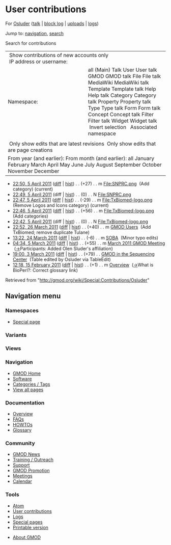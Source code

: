 <div id="mw-page-base" class="noprint">

</div>

<div id="mw-head-base" class="noprint">

</div>

<div id="content" class="mw-body" role="main">

<span id="top"></span>

<div id="mw-js-message" style="display:none;">

</div>



# <span dir="auto">User contributions</span>

<div id="bodyContent">

<div id="contentSub">

For <a
href="/mediawiki/index.php?title=User:Osluder&amp;action=edit&amp;redlink=1"
class="new" title="User:Osluder (page does not exist)">Osluder</a> (<a
href="/mediawiki/index.php?title=User_talk:Osluder&amp;action=edit&amp;redlink=1"
class="new" title="User talk:Osluder (page does not exist)">talk</a> \|
[block
log](/mediawiki/index.php?title=Special:Log/block&page=User%3AOsluder "Special:Log/block")
\|
[uploads](/wiki/Special:ListFiles/Osluder "Special:ListFiles/Osluder")
\| [logs](/wiki/Special:Log/Osluder "Special:Log/Osluder"))

</div>

<div id="jump-to-nav" class="mw-jump">

Jump to: [navigation](#mw-navigation), [search](#p-search)

</div>

<div id="mw-content-text">

Search for contributions

<table class="mw-contributions-table">
<colgroup>
<col style="width: 50%" />
<col style="width: 50%" />
</colgroup>
<tbody>
<tr class="odd">
<td colspan="2"> Show contributions of new accounts only<br />
 IP address or username:</td>
</tr>
<tr class="even">
<td class="mw-label">Namespace:</td>
<td>all (Main) Talk User User talk GMOD GMOD talk File File talk
MediaWiki MediaWiki talk Template Template talk Help Help talk Category
Category talk Property Property talk Type Type talk Form Form talk
Concept Concept talk Filter Filter talk Widget Widget talk  
 Invert selection 
 Associated namespace </td>
</tr>
<tr class="odd">
<td colspan="2"></td>
</tr>
<tr class="even">
<td colspan="2"> Only show edits that are latest revisions
 Only show edits that are page creations</td>
</tr>
<tr class="odd">
<td colspan="2">From year (and earlier): From month (and earlier): all
January February March April May June July August September October
November December</td>
</tr>
</tbody>
</table>

- <a href="/mediawiki/index.php?title=File:SNPRC.png&amp;oldid=17535"
  class="mw-changeslist-date" title="File:SNPRC.png">22:50, 5 April
  2011</a>
  ([diff](/mediawiki/index.php?title=File:SNPRC.png&diff=prev&oldid=17535 "File:SNPRC.png")
  \|
  [hist](/mediawiki/index.php?title=File:SNPRC.png&action=history "File:SNPRC.png"))
  <span class="mw-changeslist-separator">. .</span>
  <span class="mw-plusminus-pos" dir="ltr"
  title="27 bytes after change">(+27)</span>‎
  <span class="mw-changeslist-separator">. .</span> m
  <a href="/wiki/File:SNPRC.png" class="mw-contributions-title"
  title="File:SNPRC.png">File:SNPRC.png</a> ‎ <span class="comment">(Add
  category)</span> <span class="mw-uctop">(current)</span>
- <a href="/mediawiki/index.php?title=File:SNPRC.png&amp;oldid=17534"
  class="mw-changeslist-date" title="File:SNPRC.png">22:49, 5 April
  2011</a> (diff \|
  [hist](/mediawiki/index.php?title=File:SNPRC.png&action=history "File:SNPRC.png"))
  <span class="mw-changeslist-separator">. .</span>
  <span class="mw-plusminus-null" dir="ltr"
  title="0 bytes after change">(0)</span>‎
  <span class="mw-changeslist-separator">. .</span> N
  <a href="/wiki/File:SNPRC.png" class="mw-contributions-title"
  title="File:SNPRC.png">File:SNPRC.png</a> ‎
- <a
  href="/mediawiki/index.php?title=File:TxBiomed-logo.png&amp;oldid=17533"
  class="mw-changeslist-date" title="File:TxBiomed-logo.png">22:47, 5
  April 2011</a>
  ([diff](/mediawiki/index.php?title=File:TxBiomed-logo.png&diff=prev&oldid=17533 "File:TxBiomed-logo.png")
  \|
  [hist](/mediawiki/index.php?title=File:TxBiomed-logo.png&action=history "File:TxBiomed-logo.png"))
  <span class="mw-changeslist-separator">. .</span>
  <span class="mw-plusminus-neg" dir="ltr"
  title="27 bytes after change">(-29)</span>‎
  <span class="mw-changeslist-separator">. .</span> m
  <a href="/wiki/File:TxBiomed-logo.png" class="mw-contributions-title"
  title="File:TxBiomed-logo.png">File:TxBiomed-logo.png</a> ‎
  <span class="comment">(Remove Logos and Icons category)</span>
  <span class="mw-uctop">(current)</span>
- <a
  href="/mediawiki/index.php?title=File:TxBiomed-logo.png&amp;oldid=17532"
  class="mw-changeslist-date" title="File:TxBiomed-logo.png">22:46, 5
  April 2011</a>
  ([diff](/mediawiki/index.php?title=File:TxBiomed-logo.png&diff=prev&oldid=17532 "File:TxBiomed-logo.png")
  \|
  [hist](/mediawiki/index.php?title=File:TxBiomed-logo.png&action=history "File:TxBiomed-logo.png"))
  <span class="mw-changeslist-separator">. .</span>
  <span class="mw-plusminus-pos" dir="ltr"
  title="56 bytes after change">(+56)</span>‎
  <span class="mw-changeslist-separator">. .</span> m
  <a href="/wiki/File:TxBiomed-logo.png" class="mw-contributions-title"
  title="File:TxBiomed-logo.png">File:TxBiomed-logo.png</a> ‎
  <span class="comment">(Add categories)</span>
- <a
  href="/mediawiki/index.php?title=File:TxBiomed-logo.png&amp;oldid=17531"
  class="mw-changeslist-date" title="File:TxBiomed-logo.png">22:42, 5
  April 2011</a> (diff \|
  [hist](/mediawiki/index.php?title=File:TxBiomed-logo.png&action=history "File:TxBiomed-logo.png"))
  <span class="mw-changeslist-separator">. .</span>
  <span class="mw-plusminus-null" dir="ltr"
  title="0 bytes after change">(0)</span>‎
  <span class="mw-changeslist-separator">. .</span> N
  <a href="/wiki/File:TxBiomed-logo.png" class="mw-contributions-title"
  title="File:TxBiomed-logo.png">File:TxBiomed-logo.png</a> ‎
- <a href="/mediawiki/index.php?title=GMOD_Users&amp;oldid=17459"
  class="mw-changeslist-date" title="GMOD Users">22:52, 26 March 2011</a>
  ([diff](/mediawiki/index.php?title=GMOD_Users&diff=prev&oldid=17459 "GMOD Users")
  \|
  [hist](/mediawiki/index.php?title=GMOD_Users&action=history "GMOD Users"))
  <span class="mw-changeslist-separator">. .</span>
  <span class="mw-plusminus-pos" dir="ltr"
  title="13,143 bytes after change">(+40)</span>‎
  <span class="mw-changeslist-separator">. .</span> m
  <a href="/wiki/GMOD_Users" class="mw-contributions-title"
  title="GMOD Users">GMOD Users</a> ‎ <span class="comment">(Add
  TxBiomed; remove duplicate Tulane)</span>
- <a href="/mediawiki/index.php?title=SOBA&amp;oldid=17439"
  class="mw-changeslist-date" title="SOBA">13:22, 24 March 2011</a>
  ([diff](/mediawiki/index.php?title=SOBA&diff=prev&oldid=17439 "SOBA")
  \| [hist](/mediawiki/index.php?title=SOBA&action=history "SOBA"))
  <span class="mw-changeslist-separator">. .</span>
  <span class="mw-plusminus-neg" dir="ltr"
  title="4,436 bytes after change">(-6)</span>‎
  <span class="mw-changeslist-separator">. .</span> m
  <a href="/wiki/SOBA" class="mw-contributions-title"
  title="SOBA">SOBA</a> ‎ <span class="comment">(Minor typo edits)</span>
- <a
  href="/mediawiki/index.php?title=March_2011_GMOD_Meeting&amp;oldid=17109"
  class="mw-changeslist-date" title="March 2011 GMOD Meeting">04:34, 5
  March 2011</a>
  ([diff](/mediawiki/index.php?title=March_2011_GMOD_Meeting&diff=prev&oldid=17109 "March 2011 GMOD Meeting")
  \|
  [hist](/mediawiki/index.php?title=March_2011_GMOD_Meeting&action=history "March 2011 GMOD Meeting"))
  <span class="mw-changeslist-separator">. .</span>
  <span class="mw-plusminus-pos" dir="ltr"
  title="14,937 bytes after change">(+55)</span>‎
  <span class="mw-changeslist-separator">. .</span> m
  <a href="/wiki/March_2011_GMOD_Meeting" class="mw-contributions-title"
  title="March 2011 GMOD Meeting">March 2011 GMOD Meeting</a> ‎
  <span class="comment">([→](/wiki/March_2011_GMOD_Meeting#Participants "March 2011 GMOD Meeting")‎<span dir="auto"><span class="autocomment">Participants:
  </span> Added Olen Sluder's affiliation</span>)</span>
- <a
  href="/mediawiki/index.php?title=GMOD_in_the_Sequencing_Center&amp;oldid=17084"
  class="mw-changeslist-date" title="GMOD in the Sequencing Center">19:00,
  3 March 2011</a>
  ([diff](/mediawiki/index.php?title=GMOD_in_the_Sequencing_Center&diff=prev&oldid=17084 "GMOD in the Sequencing Center")
  \|
  [hist](/mediawiki/index.php?title=GMOD_in_the_Sequencing_Center&action=history "GMOD in the Sequencing Center"))
  <span class="mw-changeslist-separator">. .</span>
  <span class="mw-plusminus-pos" dir="ltr"
  title="3,084 bytes after change">(+79)</span>‎
  <span class="mw-changeslist-separator">. .</span>
  <a href="/wiki/GMOD_in_the_Sequencing_Center"
  class="mw-contributions-title"
  title="GMOD in the Sequencing Center">GMOD in the Sequencing Center</a>
  ‎ <span class="comment">(Table edited by Osluder via TableEdit)</span>
- <a href="/mediawiki/index.php?title=Overview&amp;oldid=16938"
  class="mw-changeslist-date" title="Overview">12:18, 15 February 2011</a>
  ([diff](/mediawiki/index.php?title=Overview&diff=prev&oldid=16938 "Overview")
  \|
  [hist](/mediawiki/index.php?title=Overview&action=history "Overview"))
  <span class="mw-changeslist-separator">. .</span>
  <span class="mw-plusminus-pos" dir="ltr"
  title="34,525 bytes after change">(+1)</span>‎
  <span class="mw-changeslist-separator">. .</span> m
  <a href="/wiki/Overview" class="mw-contributions-title"
  title="Overview">Overview</a> ‎
  <span class="comment">([→](/wiki/Overview#What_is_BioPerl.3F "Overview")‎<span dir="auto"><span class="autocomment">What
  is BioPerl?: </span> Correct glossary link</span>)</span>

</div>

<div class="printfooter">

Retrieved from "<http://gmod.org/wiki/Special:Contributions/Osluder>"

</div>

<div id="catlinks" class="catlinks catlinks-allhidden">

</div>

<div class="visualClear">

</div>

</div>

</div>

<div id="mw-navigation">

## Navigation menu

<div id="mw-head">



<div id="left-navigation">

<div id="p-namespaces" class="vectorTabs" role="navigation"
aria-labelledby="p-namespaces-label">

### Namespaces

- <span id="ca-nstab-special">[Special
  page](/wiki/Special:Contributions/Osluder "This is a special page, you cannot edit the page itself")</span>

</div>

<div id="p-variants" class="vectorMenu emptyPortlet" role="navigation"
aria-labelledby="p-variants-label">

### 

### Variants[](#)

<div class="menu">

</div>

</div>

</div>

<div id="right-navigation">

<div id="p-views" class="vectorTabs emptyPortlet" role="navigation"
aria-labelledby="p-views-label">

### Views

</div>



</div>



</div>

</div>

</div>

<div id="mw-panel">

<div id="p-logo" role="banner">

<a href="/wiki/Main_Page"
style="background-image: url(http://gmod.org/images/GMOD-cogs.png);"
title="Visit the main page"></a>

</div>

<div id="p-Navigation" class="portal" role="navigation"
aria-labelledby="p-Navigation-label">

### Navigation

<div class="body">

- <span id="n-GMOD-Home">[GMOD Home](/wiki/Main_Page)</span>
- <span id="n-Software">[Software](/wiki/GMOD_Components)</span>
- <span id="n-Categories-.2F-Tags">[Categories /
  Tags](/wiki/Categories)</span>
- <span id="n-View-all-pages">[View all
  pages](/wiki/Special:AllPages)</span>

</div>

</div>

<div id="p-Documentation" class="portal" role="navigation"
aria-labelledby="p-Documentation-label">

### Documentation

<div class="body">

- <span id="n-Overview">[Overview](/wiki/Overview)</span>
- <span id="n-FAQs">[FAQs](/wiki/Category:FAQ)</span>
- <span id="n-HOWTOs">[HOWTOs](/wiki/Category:HOWTO)</span>
- <span id="n-Glossary">[Glossary](/wiki/Glossary)</span>

</div>

</div>

<div id="p-Community" class="portal" role="navigation"
aria-labelledby="p-Community-label">

### Community

<div class="body">

- <span id="n-GMOD-News">[GMOD News](/wiki/GMOD_News)</span>
- <span id="n-Training-.2F-Outreach">[Training /
  Outreach](/wiki/Training_and_Outreach)</span>
- <span id="n-Support">[Support](/wiki/Support)</span>
- <span id="n-GMOD-Promotion">[GMOD
  Promotion](/wiki/GMOD_Promotion)</span>
- <span id="n-Meetings">[Meetings](/wiki/Meetings)</span>
- <span id="n-Calendar">[Calendar](/wiki/Calendar)</span>

</div>

</div>

<div id="p-tb" class="portal" role="navigation"
aria-labelledby="p-tb-label">

### Tools

<div class="body">

- <span id="feedlinks"><a
  href="http://gmod.org/mediawiki/index.php?title=Special:Contributions/Osluder&amp;feed=atom"
  id="feed-atom" class="feedlink" rel="alternate"
  type="application/atom+xml" title="Atom feed for this page">Atom</a></span>
- <span id="t-contributions">[User
  contributions](/wiki/Special:Contributions/Osluder "A list of contributions of this user")</span>
- <span id="t-log">[Logs](/wiki/Special:Log/Osluder)</span>
- <span id="t-specialpages"><a href="/wiki/Special:SpecialPages" accesskey="q"
  title="A list of all special pages [q]">Special pages</a></span>
- <span id="t-print"><a
  href="/mediawiki/index.php?title=Special:Contributions/Osluder&amp;printable=yes"
  rel="alternate" accesskey="p"
  title="Printable version of this page [p]">Printable version</a></span>

</div>

</div>

</div>

</div>

<div id="footer" role="contentinfo">

- <span id="footer-places-about">[About
  GMOD](/wiki/GMOD:About "GMOD:About")</span>

<!-- -->






</div>
